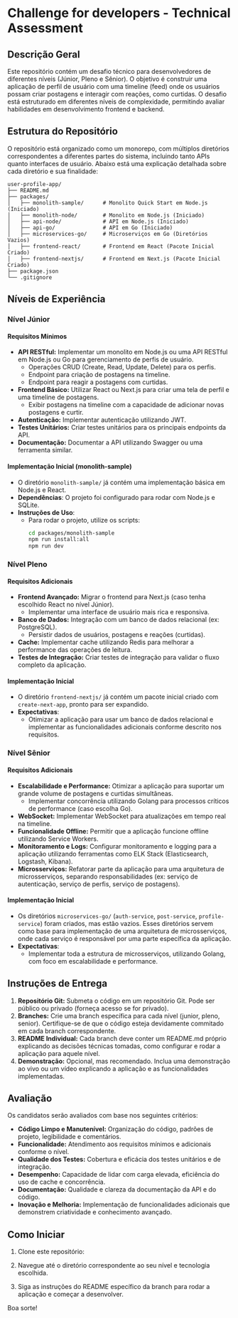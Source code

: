 # Challenge for developers - Technical Assessment

## Descrição Geral

Este repositório contém um desafio técnico para desenvolvedores de diferentes níveis (Júnior, Pleno e Sênior). O objetivo é construir uma aplicação de perfil de usuário com uma timeline (feed) onde os usuários possam criar postagens e interagir com reações, como curtidas. O desafio está estruturado em diferentes níveis de complexidade, permitindo avaliar habilidades em desenvolvimento frontend e backend.

## Estrutura do Repositório

O repositório está organizado como um monorepo, com múltiplos diretórios correspondentes a diferentes partes do sistema, incluindo tanto APIs quanto interfaces de usuário. Abaixo está uma explicação detalhada sobre cada diretório e sua finalidade:

```
user-profile-app/
├── README.md
├── packages/
│   ├── monolith-sample/      # Monolito Quick Start em Node.js (Iniciado)
│   ├── monolith-node/        # Monolito em Node.js (Iniciado)
│   ├── api-node/             # API em Node.js (Iniciado)
│   ├── api-go/               # API em Go (Iniciado)
│   ├── microservices-go/     # Microserviços em Go (Diretórios Vazios)
│   ├── frontend-react/       # Frontend em React (Pacote Inicial Criado)
│   ├── frontend-nextjs/      # Frontend em Next.js (Pacote Inicial Criado)
├── package.json
└── .gitignore
```

## Níveis de Experiência

### Nível Júnior

#### Requisitos Mínimos
- **API RESTful:** Implementar um monolito em Node.js ou uma API RESTful em Node.js ou Go para gerenciamento de perfis de usuário.
  - Operações CRUD (Create, Read, Update, Delete) para os perfis.
  - Endpoint para criação de postagens na timeline.
  - Endpoint para reagir a postagens com curtidas.
- **Frontend Básico:** Utilizar React ou Next.js para criar uma tela de perfil e uma timeline de postagens.
  - Exibir postagens na timeline com a capacidade de adicionar novas postagens e curtir.
- **Autenticação:** Implementar autenticação utilizando JWT.
- **Testes Unitários:** Criar testes unitários para os principais endpoints da API.
- **Documentação:** Documentar a API utilizando Swagger ou uma ferramenta similar.

#### Implementação Inicial (monolith-sample)
- O diretório `monolith-sample/` já contém uma implementação básica em Node.js e React.
- **Dependências**: O projeto foi configurado para rodar com Node.js e SQLite.
- **Instruções de Uso**: 
  - Para rodar o projeto, utilize os scripts:
    ```bash
    cd packages/monolith-sample
    npm run install:all
    npm run dev
    ```

### Nível Pleno

#### Requisitos Adicionais
- **Frontend Avançado:** Migrar o frontend para Next.js (caso tenha escolhido React no nível Júnior).
  - Implementar uma interface de usuário mais rica e responsiva.
- **Banco de Dados:** Integração com um banco de dados relacional (ex: PostgreSQL).
  - Persistir dados de usuários, postagens e reações (curtidas).
- **Cache:** Implementar cache utilizando Redis para melhorar a performance das operações de leitura.
- **Testes de Integração:** Criar testes de integração para validar o fluxo completo da aplicação.

#### Implementação Inicial
- O diretório `frontend-nextjs/` já contém um pacote inicial criado com `create-next-app`, pronto para ser expandido.
- **Expectativas**:
  - Otimizar a aplicação para usar um banco de dados relacional e implementar as funcionalidades adicionais conforme descrito nos requisitos.

### Nível Sênior

#### Requisitos Adicionais
- **Escalabilidade e Performance:** Otimizar a aplicação para suportar um grande volume de postagens e curtidas simultâneas.
  - Implementar concorrência utilizando Golang para processos críticos de performance (caso escolha Go).
- **WebSocket:** Implementar WebSocket para atualizações em tempo real na timeline.
- **Funcionalidade Offline:** Permitir que a aplicação funcione offline utilizando Service Workers.
- **Monitoramento e Logs:** Configurar monitoramento e logging para a aplicação utilizando ferramentas como ELK Stack (Elasticsearch, Logstash, Kibana).
- **Microsserviços:** Refatorar parte da aplicação para uma arquitetura de microsserviços, separando responsabilidades (ex: serviço de autenticação, serviço de perfis, serviço de postagens).

#### Implementação Inicial
- Os diretórios `microservices-go/` (`auth-service`, `post-service`, `profile-service`) foram criados, mas estão vazios. Esses diretórios servem como base para implementação de uma arquitetura de microsserviços, onde cada serviço é responsável por uma parte específica da aplicação.
- **Expectativas**:
  - Implementar toda a estrutura de microsserviços, utilizando Golang, com foco em escalabilidade e performance.

## Instruções de Entrega

1. **Repositório Git:** Submeta o código em um repositório Git. Pode ser público ou privado (forneça acesso se for privado).
2. **Branches:** Crie uma branch específica para cada nível (junior, pleno, senior). Certifique-se de que o código esteja devidamente commitado em cada branch correspondente.
3. **README Individual:** Cada branch deve conter um README.md próprio explicando as decisões técnicas tomadas, como configurar e rodar a aplicação para aquele nível.
4. **Demonstração:** Opcional, mas recomendado. Inclua uma demonstração ao vivo ou um vídeo explicando a aplicação e as funcionalidades implementadas.

## Avaliação

Os candidatos serão avaliados com base nos seguintes critérios:

- **Código Limpo e Manutenível:** Organização do código, padrões de projeto, legibilidade e comentários.
- **Funcionalidade:** Atendimento aos requisitos mínimos e adicionais conforme o nível.
- **Qualidade dos Testes:** Cobertura e eficácia dos testes unitários e de integração.
- **Desempenho:** Capacidade de lidar com carga elevada, eficiência do uso de cache e concorrência.
- **Documentação:** Qualidade e clareza da documentação da API e do código.
- **Inovação e Melhoria:** Implementação de funcionalidades adicionais que demonstrem criatividade e conhecimento avançado.

## Como Iniciar

1. Clone este repositório:

2. Navegue até o diretório correspondente ao seu nível e tecnologia escolhida.
   
3. Siga as instruções do README específico da branch para rodar a aplicação e começar a desenvolver.

Boa sorte!
